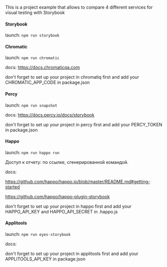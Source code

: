 This is a project example that allows to compare 4 different services for visual testing with Storybook

#### Storybook
launch: `npm run storybook`

#### Chromatic

launch: `npm run chromatic`

docs: https://docs.chromaticqa.com

don't forget to set up your project in chromatiq first and add your CHROMATIC_APP_CODE in package.json

#### Percy

launch: `npm run snapshot`

docs: https://docs.percy.io/docs/storybook

don't forget to set up your project in percy first and add your PERCY_TOKEN in package.json

#### Happo

launch: `npm run happo run`

Доступ к отчету: по ссылке, сгенерированной командой.

docs: 

https://github.com/happo/happo.io/blob/master/README.md#getting-started

https://github.com/happo/happo-plugin-storybook

don't forget to set up your project in happo first and add your HAPPO_API_KEY and HAPPO_API_SECRET in .happo.js

#### Applitools

launch: `npm run eyes-storybook`

docs:

don't forget to set up your project in applitools first and add your APPLITOOLS_API_KEY in package.json